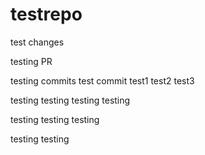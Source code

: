 # testrepo

test changes

testing PR

testing commits
test commit
test1
test2
test3

testing
testing
testing
testing

testing
testing
testing


testing
testing
